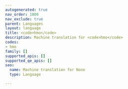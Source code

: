```yaml
---
autogenerated: true
nav_order: 1000
nav_exclude: true
parent: Languages
layout: language
title: <code>hmo</code>
description: Machine translation for <code>hmo</code>
codes:
- hmo
family: []
supported_apis: []
supported_qe_apis: []
seo:
  name: Machine translation for None
  type: Language

---
```


